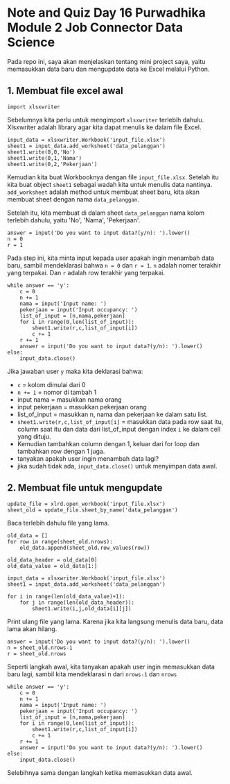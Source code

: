 # Note and Quiz Day 16 Purwadhika Module 2 Job Connector Data Science

Pada repo ini, saya akan menjelaskan tentang mini project saya, yaitu memasukkan data baru dan mengupdate data ke Excel melalui Python.

## 1. Membuat file excel awal
```
import xlsxwriter
```
Sebelumnya kita perlu untuk mengimport `xlsxwriter` terlebih dahulu. Xlsxwriter adalah library agar kita dapat menulis ke dalam file Excel.

```
input_data = xlsxwriter.Workbook('input_file.xlsx')
sheet1 = input_data.add_worksheet('data_pelanggan')
sheet1.write(0,0,'No')
sheet1.write(0,1,'Nama')
sheet1.write(0,2,'Pekerjaan')
```

Kemudian kita buat Workbooknya dengan file `input_file.xlsx`. Setelah itu kita buat object `sheet1` sebagai wadah kita untuk menulis data nantinya. `add_worksheet` adalah method untuk membuat sheet baru, kita akan membuat sheet dengan nama `data_pelanggan`.

Setelah itu, kita membuat di dalam sheet `data_pelanggan` nama kolom terlebih dahulu, yaitu 'No', 'Nama', 'Pekerjaan'.

```
answer = input('Do you want to input data?(y/n): ').lower()
n = 0
r = 1
```
Pada step ini, kita minta input kepada user apakah ingin menambah data baru, sambil mendeklarasi bahwa `n = 0` dan `r = 1`. `n` adalah nomer terakhir yang terpakai. Dan `r` adalah row terakhir yang terpakai.

```
while answer == 'y':
    c = 0
    n += 1
    nama = input('Input name: ')
    pekerjaan = input('Input occupancy: ')
    list_of_input = [n,nama,pekerjaan]
    for i in range(0,len(list_of_input)):
        sheet1.write(r,c,list_of_input[i])
        c += 1
    r += 1
    answer = input('Do you want to input data?(y/n): ').lower()
else:
    input_data.close()
```

Jika jawaban user `y` maka kita deklarasi bahwa:
- `c` = kolom dimulai dari 0
- `n += 1` = nomor di tambah 1
- input nama = masukkan nama orang
- input pekerjaan = masukkan pekerjaan orang
- list_of_input = masukkan n, nama dan pekerjaan ke dalam satu list.
- `sheet1.write(r,c,list_of_input[i]` = masukkan data pada row saat itu, column saat itu dan data dari list_of_input dengan index `i` ke dalam cell yang dituju.
- Kemudian tambahkan column dengan 1, keluar dari for loop dan tambahkan row dengan 1 juga.
- tanyakan apakah user ingin menambah data lagi?
- jika sudah tidak ada, `input_data.close()` untuk menyimpan data awal.

## 2. Membuat file untuk mengupdate
```
update_file = xlrd.open_workbook('input_file.xlsx')
sheet_old = update_file.sheet_by_name('data_pelanggan')
```
Baca terlebih dahulu file yang lama.

```
old_data = []
for row in range(sheet_old.nrows):
    old_data.append(sheet_old.row_values(row))

old_data_header = old_data[0]
old_data_value = old_data[1:]

input_data = xlsxwriter.Workbook('input_file.xlsx')
sheet1 = input_data.add_worksheet('data_pelanggan')

for i in range(len(old_data_value)+1):
    for j in range(len(old_data_header)):
        sheet1.write(i,j,old_data[i][j])
```

Print ulang file yang lama. Karena jika kita langsung menulis data baru, data lama akan hilang.

```
answer = input('Do you want to input data?(y/n): ').lower()
n = sheet_old.nrows-1
r = sheet_old.nrows
```
Seperti langkah awal, kita tanyakan apakah user ingin memasukkan data baru lagi, sambil kita mendeklarasi n dari `nrows-1` dan `nrows`

```
while answer == 'y':
    c = 0
    n += 1
    nama = input('Input name: ')
    pekerjaan = input('Input occupancy: ')
    list_of_input = [n,nama,pekerjaan]
    for i in range(0,len(list_of_input)):
        sheet1.write(r,c,list_of_input[i])
        c += 1
    r += 1
    answer = input('Do you want to input data?(y/n): ').lower()
else:
    input_data.close()
```

Selebihnya sama dengan langkah ketika memasukkan data awal.